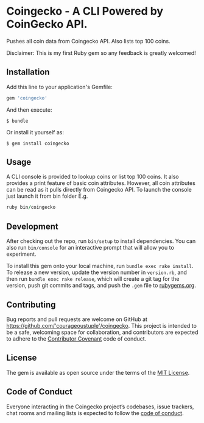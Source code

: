 # Coingecko - A CLI Powered by CoinGecko API.

Pushes all coin data from Coingecko API. Also lists top 100 coins.

Disclaimer: This is my first Ruby gem so any feedback is greatly welcomed!

## Installation

Add this line to your application's Gemfile:

```ruby
gem 'coingecko'
```

And then execute:

    $ bundle

Or install it yourself as:

    $ gem install coingecko

## Usage

A CLI console is provided to lookup coins or list top 100 coins. It also provides a print feature of basic coin attributes. However, all coin attributes can be read as it pulls directly from Coingecko API. To launch the console just launch it from bin folder E.g.

```ruby
ruby bin/coingecko
```

## Development

After checking out the repo, run `bin/setup` to install dependencies. You can also run `bin/console` for an interactive prompt that will allow you to experiment.

To install this gem onto your local machine, run `bundle exec rake install`. To release a new version, update the version number in `version.rb`, and then run `bundle exec rake release`, which will create a git tag for the version, push git commits and tags, and push the `.gem` file to [rubygems.org](https://rubygems.org).

## Contributing

Bug reports and pull requests are welcome on GitHub at https://github.com/'courageoustuple'/coingecko. This project is intended to be a safe, welcoming space for collaboration, and contributors are expected to adhere to the [Contributor Covenant](http://contributor-covenant.org) code of conduct.

## License

The gem is available as open source under the terms of the [MIT License](https://opensource.org/licenses/MIT).

## Code of Conduct

Everyone interacting in the Coingecko project’s codebases, issue trackers, chat rooms and mailing lists is expected to follow the [code of conduct](https://github.com/'courageoustuple'/coingecko/blob/master/CODE_OF_CONDUCT.md).
